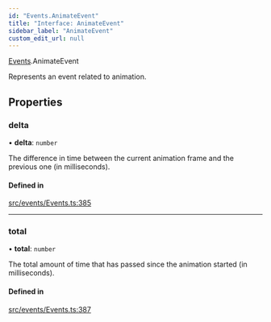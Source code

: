 ```yaml
---
id: "Events.AnimateEvent"
title: "Interface: AnimateEvent"
sidebar_label: "AnimateEvent"
custom_edit_url: null
---
```


[Events](../namespaces/Events.md).AnimateEvent

Represents an event related to animation.

## Properties

### delta

• **delta**: `number`

The difference in time between the current animation frame and the previous one (in milliseconds).

#### Defined in

[src/events/Events.ts:385](https://github.com/agargaro/three.ez/blob/a06fa88/src/events/Events.ts#L385)

___

### total

• **total**: `number`

The total amount of time that has passed since the animation started (in milliseconds).

#### Defined in

[src/events/Events.ts:387](https://github.com/agargaro/three.ez/blob/a06fa88/src/events/Events.ts#L387)
